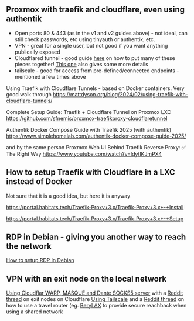 ## Proxmox with traefik and cloudflare, even using authentik
- Open ports 80 & 443 (as in the v1 and v2 guides above) - not ideal, can still check passwords, etc using tinyauth or authentik, etc.
- VPN - great for a single user, but not good if you want anything publically exposed
- Cloudflared tunnel - good guide [here](https://mattdyson.org/blog/2024/02/using-traefik-with-cloudflare-tunnels/) on how to put many of these pieces together! [This one](https://homelamb.github.io/posts/using-cloudflare-tunnel-with-traefik/) also gives some more details
- tailscale - good for access from pre-defined/connected endpoints - mentioned a few times above

Using Traefik with Cloudflare Tunnels - based on Docker containers. Very good walk through
https://mattdyson.org/blog/2024/02/using-traefik-with-cloudflare-tunnels/

Complete Setup Guide: Traefik + Cloudflare Tunnel on Proxmox LXC
https://github.com/sfnemis/proxmox-traefikproxy-cloudflaretunnel

Authentik Docker Compose Guide with Traefik 2025 (with authentik)
https://www.simplehomelab.com/authentik-docker-compose-guide-2025/

and by the same person
Proxmox Web UI Behind Traefik Reverse Proxy: ✅ The Right Way
https://www.youtube.com/watch?v=ldytlKJmPX4

## How to setup Traefik with Cloudflare in a LXC instead of Docker
Not sure that it is a good idea, but here it is anyway

https://portal.habitats.tech/Traefik-Proxy+3.x/Traefik-Proxy+3.x+-+Install

https://portal.habitats.tech/Traefik-Proxy+3.x/Traefik-Proxy+3.x+-+Setup

## RDP in Debian - giving you another way to reach the network
[How to setup RDP in Debian](https://phoenixnap.com/kb/debian-remote-desktop)

## VPN with an exit node on the local network
[Using Cloudflar WARP, MASQUE and Dante SOCKS5 server](https://www.youtube.com/watch?v=oiqc5xbNmks) with a [Reddit thread](https://www.reddit.com/r/unRAID/comments/14qlay6/cloudflare_tunnel_as_a_exit_node/) on exit nodes on Cloudflare
[Using Tailscale](https://tailscale.com/kb/1103/exit-nodes) and a [Reddit thread](https://www.reddit.com/r/Tailscale/comments/1e8rw88/tailscale_travel_router_setup/) on how to use a travel router (eg. [Beryl AX](https://www.gl-inet.com/products/gl-mt3000/) to provide secure reachback when using a shared network

